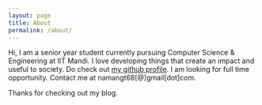 ```yaml
---
layout: page
title: About
permalink: /about/
---
```


Hi, I am a senior year student currently pursuing Computer Science & Engineering at IIT Mandi. I love developing things that create an impact and useful to society. Do check out [my github profile](https://github.com/namangt68).
I am looking for full time opportunity. Contact me at namangt68[@]gmail[dot]com.


Thanks for checking out my blog.
